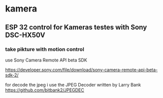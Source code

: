 # kamera
## ESP 32 control for Kameras testes with Sony DSC-HX50V

### take pikture with motion control 

use Sony Camera Remote API beta SDK

<https://developer.sony.com/file/download/sony-camera-remote-api-beta-sdk-2/>


for decode the jpeg i use the  JPEG Decoder written by Larry Bank <https://github.com/bitbank2/JPEGDEC>